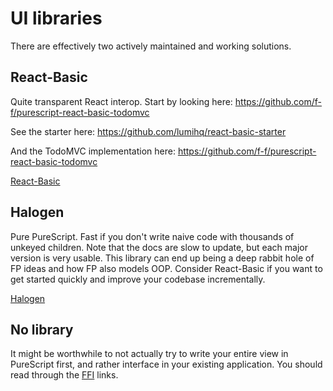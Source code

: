 # UI libraries

There are effectively two actively maintained and working solutions.

## React-Basic

Quite transparent React interop. Start by looking here: <https://github.com/f-f/purescript-react-basic-todomvc>

See the starter here: <https://github.com/lumihq/react-basic-starter>

And the TodoMVC implementation here: <https://github.com/f-f/purescript-react-basic-todomvc>

[React-Basic](https://github.com/lumihq/purescript-react-basic)

## Halogen

Pure PureScript. Fast if you don't write naive code with thousands of unkeyed children. Note that the docs are slow to update, but each major version is very usable. This library can end up being a deep rabbit hole of FP ideas and how FP also models OOP. Consider React-Basic if you want to get started quickly and improve your codebase incrementally.

[Halogen](https://github.com/slamdata/purescript-halogen/)

## No library

It might be worthwhile to not actually try to write your entire view in PureScript first, and rather interface in your existing application. You should read through the [FFI](./ffi.html) links.
